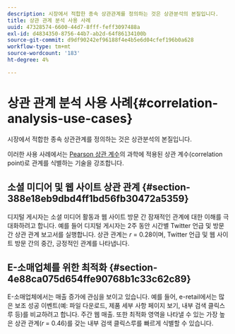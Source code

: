 ```yaml
---
description: 시장에서 적합한 종속 상관관계를 정의하는 것은 상관분석의 본질입니다.
title: 상관 관계 분석 사용 사례
uuid: 47328574-6600-44d7-8fff-feff3097488a
exl-id: d4834350-8756-44b7-ab2d-64f86134100b
source-git-commit: d9df90242ef96188f4e4b5e6d04cfef196b0a628
workflow-type: tm+mt
source-wordcount: '183'
ht-degree: 4%

---
```


# 상관 관계 분석 사용 사례{#correlation-analysis-use-cases}

시장에서 적합한 종속 상관관계를 정의하는 것은 상관분석의 본질입니다.

이러한 사용 사례에서는 [Pearson 상관 계수](../../../../home/c-get-started/c-analysis-vis/c-correlation-analysis/c-correlation-pearsons.md#concept-5996cb8c89fd4df5b47b7318e7a1d29c)의 과학에 적용된 상관 계수(correlation point)로 관계를 식별하는 기술을 강조합니다.

## 소셜 미디어 및 웹 사이트 상관 관계 {#section-388e18eb9dbd4ff1bd56fb30472a5359}

디지털 게시자는 소셜 미디어 활동과 웹 사이트 방문 간 잠재적인 관계에 대한 이해를 극대화하려고 합니다. 예를 들어 디지털 게시자는 2주 동안 시간별 Twitter 언급 및 방문 간 상관 관계 보고서를 실행합니다. 상관 관계는 *r* = 0.28이며, Twitter 언급 및 웹 사이트 방문 간의 중간, 긍정적인 관계를 나타냅니다.

## E-소매업체를 위한 최적화 {#section-4e88ca075d654ffe90768b1c33c62c89}

E-소매업체에서는 매출 증가에 관심을 보이고 있습니다. 예를 들어, e-retail에서는 많은 보조 성공 이벤트(예: 파일 다운로드, 제품 세부 사항 페이지 보기, 내부 검색 클릭스루 등)를 비교하려고 합니다. 주간 웹 매출. 또한 최적화 영역을 나타낼 수 있는 가장 높은 상관 관계(*r* = 0.46)를 갖는 내부 검색 클릭스루를 빠르게 식별할 수 있습니다.

